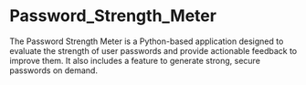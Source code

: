 # Password_Strength_Meter
The Password Strength Meter is a Python-based application designed to evaluate the strength of user passwords and provide actionable feedback to improve them. It also includes a feature to generate strong, secure passwords on demand.
